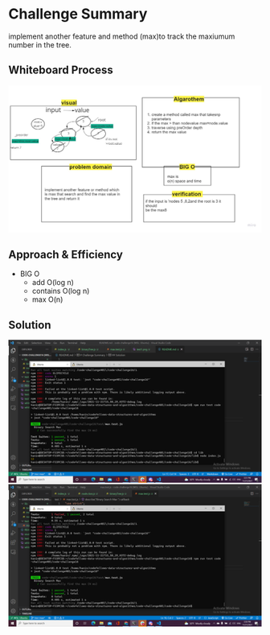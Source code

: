 
# Challenge Summary
implement another feature and method (max)to track the maxiumum number in the tree.
## Whiteboard Process
![img](whiteboard.jpg)


## Approach & Efficiency
* BIG O
   - add O(log n)
   - contains O(log n)
   - max O(n)
   
## Solution
![img](soultion1.png)
![test](test1.png)

